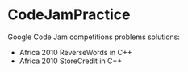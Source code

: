 CodeJamPractice
===============

Google Code Jam competitions problems solutions:

* Africa 2010 ReverseWords in C++
* Africa 2010 StoreCredit in C++
